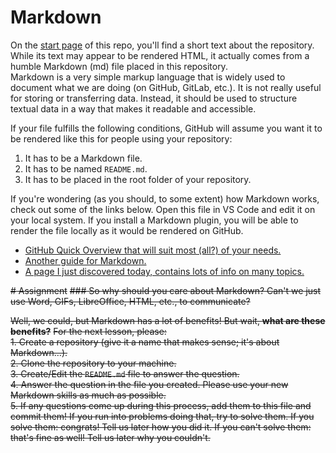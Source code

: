 # Markdown

On the [start page](https://github.com/Practical-Python-2025W/sessions) of this repo, you'll find a short text about the repository. While its text may appear to be rendered HTML, it actually comes from a humble Markdown (md) file placed in this repository.  
Markdown is a very simple markup language that is widely used to document what we are doing (on GitHub, GitLab, etc.). It is not really useful for storing or transferring data. Instead, it should be used to structure textual data in a way that makes it readable and accessible.

If your file fulfills the following conditions, GitHub will assume you want it to be rendered like this for people using your repository:  
1. It has to be a Markdown file.
2. It has to be named `README.md`.
3. It has to be placed in the root folder of your repository.

If you're wondering (as you should, to some extent) how Markdown works, check out some of the links below. Open this file in VS Code and edit it on your local system. If you install a Markdown plugin, you will be able to render the file locally as it would be rendered on GitHub.

* [GitHub Quick Overview that will suit most (all?) of your needs.](https://docs.github.com/en/get-started/writing-on-github/getting-started-with-writing-and-formatting-on-github/basic-writing-and-formatting-syntax)
* [Another guide for Markdown.](https://www.writethedocs.org/guide/writing/markdown/)
* [A page I just discovered today, contains lots of info on many topics.](https://en.wikipedia.org/wiki/Markdown)


~~# Assignment~~
~~### So why should you care about Markdown? Can't we just use Word, GIFs, LibreOffice, HTML, etc., to communicate?~~

~~Well, we could, but Markdown has a lot of benefits! But wait, **what are these benefits?**~~
~~For the next lesson, please:~~  
~~1. Create a repository (give it a name that makes sense; it's about Markdown…).~~  
~~2. Clone the repository to your machine.~~  
~~3. Create/Edit the `README.md` file to answer the question.~~  
~~4. Answer the question in the file you created. Please use your new Markdown skills as much as possible.~~  
~~5. If any questions come up during this process, add them to this file and commit them! If you run into problems doing that, try to solve them. If you solve them: congrats! Tell us later how you did it. If you can't solve them: that's fine as well! Tell us later why you couldn't.~~